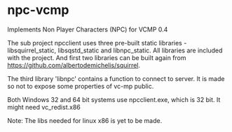 # npc-vcmp
Implements Non Player Characters (NPC) for VCMP 0.4

The sub project npcclient uses three pre-built static libraries - libsquirrel_static, libsqstd_static and libnpc_static.
All libraries are included with the project. And first two libraries can be built again from https://github.com/albertodemichelis/squirrel.

The third library 'libnpc' contains a function to connect to server. It is made so not to expose some properties of vc-mp public.

Both Windows 32 and 64 bit systems use npcclient.exe, which is 32 bit. It might need vc_redist.x86

Note: The libs needed for linux x86 is yet to be made.
